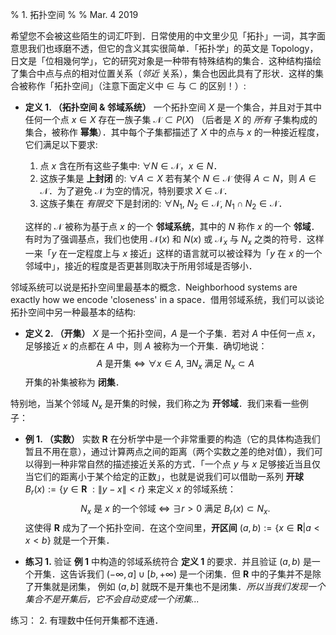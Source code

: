 % 1. 拓扑空间
%
% Mar. 4 2019

希望您不会被这些陌生的词汇吓到．日常使用的中文里少见「拓扑」一词，其字面意思我们也琢磨不透，但它的含义其实很简单．「拓扑学」的英文是 Topology，日文是「位相幾何学」，它的研究对象是一种带有特殊结构的集合．这种结构描绘了集合中点与点的相对位置关系（_邻近_ 关系），集合也因此具有了形状．这样的集合被称作「拓扑空间」（注意下面定义中 $\in$ 与 $\subset$ 的区别！）:


  + **定义 1. （拓扑空间 & 邻域系统）** 一个拓扑空间 $X$ 是一个集合，并且对于其中任何一个点 $x \in X$ 存在一族子集 $\mathcal{N} \subset P(X)$ （后者是 $X$ 的 _所有_ 子集构成的集合，被称作 **幂集**）．其中每个子集都描述了 $X$ 中的点与 $x$ 的一种接近程度，它们满足以下要求:

    1. 点 $x$ 含在所有这些子集中: $\forall N \in \mathcal{N}$，$x \in N$．
    2. 这族子集是 **上封闭** 的: $\forall A \subset X$ 若有某个 $N \in \mathcal{N}$ 使得 $A \subset N$，则 $A \in \mathcal{N}$．为了避免 $\mathcal{N}$ 为空的情况，特别要求 $X \in \mathcal{N}$．
    3. 这族子集在 _有限交_ 下是封闭的: $\forall N_1,\ N_2 \in \mathcal{N},\ N_1 \cap N_2 \in \mathcal{N}$．

    这样的 $\mathcal{N}$ 被称为基于点 $x$ 的一个 **邻域系统**，其中的 $N$ 称作 $x$ 的一个 **邻域**．有时为了强调基点，我们也使用 $\mathcal{N}(x)$ 和 $N(x)$ 或 $\mathcal{N}_x$ 与 $N_x$ 之类的符号．这样一来「$y$ 在一定程度上与 $x$ 接近」这样的语言就可以被诠释为「$y$ 在 $x$ 的一个邻域中」，接近的程度是否更甚则取决于所用邻域是否够小．


邻域系统可以说是拓扑空间里最基本的概念．Neighborhood systems are exactly how we encode 'closeness' in a space．借用邻域系统，我们可以谈论拓扑空间中另一种最基本的结构:


  + **定义 2. （开集）** $X$ 是一个拓扑空间，$A$ 是一个子集．若对 $A$ 中任何一点 $x$，足够接近 $x$ 的点都在 $A$ 中，则 $A$ 被称为一个开集．确切地说：
  $$ A \ \text{是开集}\ \Leftrightarrow \ \forall x \in A, \ \exists N_x \ \text{满足} \  N_x \subset A$$
  开集的补集被称为 **闭集**．

特别地，当某个邻域 $N_x$ 是开集的时候，我们称之为 **开邻域**．我们来看一些例子：


  + **例 1. （实数）** 实数 $\mathbf{R}$ 在分析学中是一个非常重要的构造（它的具体构造我们暂且不用在意），通过计算两点之间的距离（两个实数之差的绝对值），我们可以得到一种非常自然的描述接近关系的方式．「一个点 $y$ 与 $x$ 足够接近当且仅当它们的距离小于某个给定的正数」，也就是说我们可以借助一系列 **开球** $B_r(x) := \{y \in \mathbf{R}\ : \| y - x \| < r\}$ 来定义 $x$ 的邻域系统： $$N_x \ \text{是}\ x \ \text{的一个邻域} \ \Leftrightarrow \ \exists r>0 \ \text{满足} \ B_r(x) \subset N_x.$$ 这使得 $\mathbf{R}$ 成为了一个拓扑空间．在这个空间里，**开区间** $(a, b) := \{x \in \mathbf{R} | a < x < b\}$ 就是一个开集．


  + **练习 1.** 验证 **例 1** 中构造的邻域系统符合 **定义 1** 的要求．并且验证 $(a, b)$ 是一个开集．这告诉我们 $(-\infty, a]\cup [b, +\infty)$ 是一个闭集．但 $\mathbf{R}$ 中的子集并不是除了开集就是闭集， 例如 $(a, b]$ 就既不是开集也不是闭集．_所以当我们发现一个集合不是开集后，它不会自动变成一个闭集..._


<!-- 邻域系统的基 -->
<!-- 开集的性质 -->
<!-- 拓扑空间的等价定义 -->



练习：
2. 有理数中任何开集都不连通．
